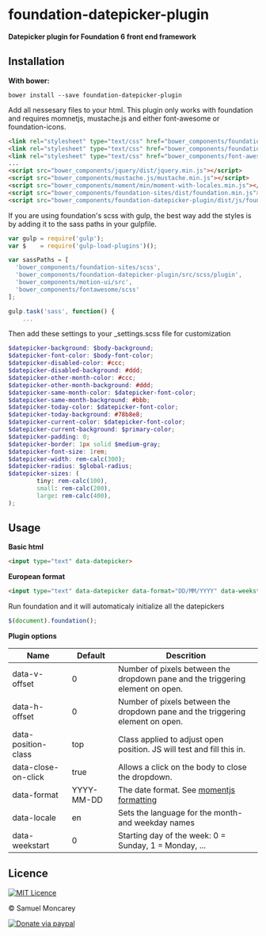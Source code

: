 # foundation-datepicker-plugin
**Datepicker plugin for Foundation 6 front end framework**

## Installation

**With bower:**
```shell
bower install --save foundation-datepicker-plugin
```
Add all nessesary files to your html. This plugin only works with foundation and requires momnetjs, mustache.js and either font-awesome or foundation-icons.
```html
<link rel="stylesheet" type="text/css" href="bower_components/foundation-sites/dist/foundation.min.css"> 
<link rel="stylesheet" type="text/css" href="bower_components/foundation-datepicker-plugin/dist/css/foundation-datepicker.min.css"> 
<link rel="stylesheet" type="text/css" href="bower_components/font-awesome/css/font-awesome.min.css">
...
<script src="bower_components/jquery/dist/jquery.min.js"></script>
<script src="bower_components/mustache.js/mustache.min.js"></script>
<script src="bower_components/moment/min/moment-with-locales.min.js"></script>
<script src="bower_components/foundation-sites/dist/foundation.min.js"></script>
<script src="bower_components/foundation-datepicker-plugin/dist/js/foundation.datepicker.min.js"></script>
```

If you are using foundation's scss with gulp, the best way add the styles is by adding it to the sass paths in your gulpfile.
```js
var gulp = require('gulp');
var $    = require('gulp-load-plugins')();

var sassPaths = [
  'bower_components/foundation-sites/scss',
  'bower_components/foundation-datepicker-plugin/src/scss/plugin',
  'bower_components/motion-ui/src',
  'bower_components/fontawesome/scss'
];

gulp.task('sass', function() {
    ...

```
Then add these settings to your _settings.scss file for customization
```scss
$datepicker-background: $body-background;
$datepicker-font-color: $body-font-color;
$datepicker-disabled-color: #ccc;
$datepicker-disabled-background: #ddd;
$datepicker-other-month-color: #ccc;
$datepicker-other-month-background: #ddd;
$datepicker-same-month-color: $datepicker-font-color;
$datepicker-same-month-background: #bbb;
$datepicker-today-color: $datepicker-font-color;
$datepicker-today-background: #78b8e8;
$datepicker-current-color: $datepicker-font-color;
$datepicker-current-background: $primary-color;
$datepicker-padding: 0;
$datepicker-border: 1px solid $medium-gray;
$datepicker-font-size: 1rem;
$datepicker-width: rem-calc(300);
$datepicker-radius: $global-radius;
$datepicker-sizes: (
        tiny: rem-calc(100),
        small: rem-calc(200),
        large: rem-calc(400),
);
```

## Usage
**Basic html**
```html
<input type="text" data-datepicker>
```

**European format**
```html
<input type="text" data-datepicker data-format="DD/MM/YYYY" data-weekstart="1">
```

Run foundation and it will automaticaly initialize all the datepickers
```js
$(document).foundation();
```

**Plugin options**

|Name     |Default  |Descrition|
|---------|---------|----------|
|data-v-offset|0|Number of pixels between the dropdown pane and the triggering element on open.|
|data-h-offset|0|Number of pixels between the dropdown pane and the triggering element on open.|
|data-position-class|top|Class applied to adjust open position. JS will test and fill this in.|
|data-close-on-click|true|Allows a click on the body to close the dropdown.|
|data-format|YYYY-MM-DD|The date format. See [momentjs formatting](http://momentjs.com/docs/#/parsing/string-format/)|
|data-locale|en|Sets the language for the month- and weekday names|
|data-weekstart|0|Starting day of the week: 0 = Sunday, 1 = Monday,  ...|
## Licence
[![MIT Licence](https://img.shields.io/badge/Licence-MIT-blue.svg)](https://opensource.org/licenses/mit-license.php)

&copy; Samuel Moncarey

[![Donate via paypal](https://img.shields.io/badge/Paypal-donate-blue.svg)](https://www.paypal.me/samuelmc/10 "Consider donation")
